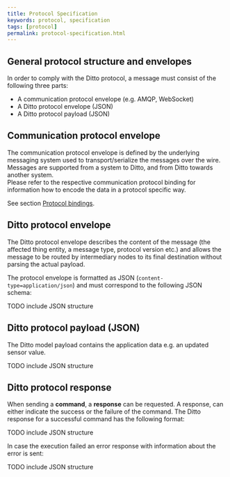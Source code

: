 ```yaml
---
title: Protocol Specification
keywords: protocol, specification
tags: [protocol]
permalink: protocol-specification.html
---
```


## General protocol structure and envelopes

In order to comply with the Ditto protocol, a message must consist of the following three parts:

* A communication protocol envelope (e.g. AMQP, WebSocket)
* A Ditto protocol envelope (JSON)
* A Ditto protocol payload (JSON)


## Communication protocol envelope

The communication protocol envelope is defined by the underlying messaging system used to 
transport/serialize the messages over the wire.<br/>
Messages are supported from a system to Ditto, and from Ditto towards another system.<br/>
Please refer to the respective communication protocol binding for information how to encode the data in a protocol specific way.

See section [Protocol bindings](protocol-bindings.html).


## Ditto protocol envelope

The Ditto protocol envelope describes the content of the message (the affected thing entity, a message type, protocol version etc.) and allows the message to be routed by intermediary nodes to its final destination without parsing the actual payload.

The protocol envelope is formatted as JSON (`content-type=application/json`) and must correspond to the following JSON schema:

TODO include JSON structure


## Ditto protocol payload (JSON)

The Ditto model payload contains the application data e.g. an updated sensor value.

TODO include JSON structure


## Ditto protocol response

When sending a **command**, a **response** can be requested.
A response, can either indicate the success or the failure of the command. 
The Ditto response for a successful command has the following format:

TODO include JSON structure

In case the execution failed an error response with information about the error is sent:

TODO include JSON structure
